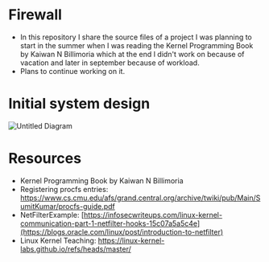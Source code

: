 # Firewall
- In this repository I share the source files of a project I was planning to start in the summer when I was reading the Kernel Programming Book by Kaiwan N Billimoria which at the end I didn't work
  on because of vacation and later in september because of workload.
- Plans to continue working on it.

# Initial system design
![Untitled Diagram](https://github.com/user-attachments/assets/c16fdda7-16b7-4abd-9528-7ba243354fcf)

# Resources
- Kernel Programming Book by Kaiwan N Billimoria
- Registering procfs entries: https://www.cs.cmu.edu/afs/grand.central.org/archive/twiki/pub/Main/SumitKumar/procfs-guide.pdf
- NetFilterExample: [https://infosecwriteups.com/linux-kernel-communication-part-1-netfilter-hooks-15c07a5a5c4e](https://blogs.oracle.com/linux/post/introduction-to-netfilter)
- Linux Kernel Teaching: https://linux-kernel-labs.github.io/refs/heads/master/
